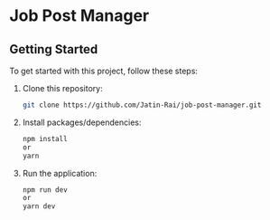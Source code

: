 # Job Post Manager

## Getting Started

To get started with this project, follow these steps:

1. Clone this repository:

   ```bash
   git clone https://github.com/Jatin-Rai/job-post-manager.git

   ```

2. Install packages/dependencies:

   ```bash
   npm install
   or
   yarn
   ```

3. Run the application:

   ```bash
   npm run dev
   or
   yarn dev
   ```

